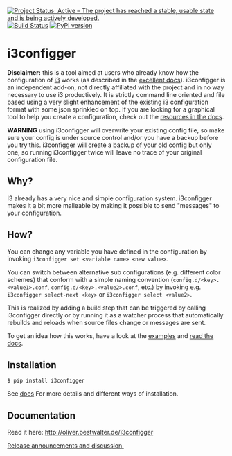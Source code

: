 [![Project Status: Active – The project has reached a stable, usable state and is being actively developed.](http://www.repostatus.org/badges/latest/active.svg)](http://www.repostatus.org/#active)
 [![Build Status](https://travis-ci.org/obestwalter/i3configger.svg?branch=master)](https://travis-ci.org/obestwalter/i3configger) [![PyPI version](https://badge.fury.io/py/i3configger.svg)](https://badge.fury.io/py/i3configger)

# i3configger

**Disclaimer:** this is a tool aimed at users who already know how the configuration of [i3](https://i3wm.org) works (as described in the [excellent docs](https://i3wm.org/docs/userguide.html)). i3configger is an independent add-on, not directly affiliated with the project and in no way necessary to use i3 productively. It is strictly command line oriented and file based using a very slight enhancement of the existing i3 configuration format with some json sprinkled on top. If you are looking for a graphical tool to help you create a configuration, check out the [resources in the docs](http://oliver.bestwalter.de/i3configger/resources).


**WARNING** using i3configger will overwrite your existing config file, so make sure your config is under source control and/or you have a backup before you try this. i3configger will create a backup of your old config but only one, so running i3configger twice will leave no trace of your original configuration file.

## Why?

I3 already has a very nice and simple configuration system. i3configger makes it a bit more malleable by making it possible to send "messages" to your configuration.

## How?

You can change any variable you have defined in the configuration by invoking `i3configger set <variable name> <new value>`.

You can switch between alternative sub configurations (e.g. different color schemes) that conform with a simple naming convention (`config.d/<key>.<value1>.conf`, `config.d/<key>.<value2>.conf`, etc.) by invoking e.g. `i3configger select-next <key>` or `i3configger select <value2>`.

This is realized by adding a build step that can be triggered by calling i3configger directly or by running it as a watcher process that automatically rebuilds and reloads when source files change or messages are sent.

To get an idea how this works, have a look at the [examples](https://github.com/obestwalter/i3configger/tree/master/examples) and [read the docs](http://oliver.bestwalter.de/i3configger).

## Installation

    $ pip install i3configger

See [docs](http://oliver.bestwalter.de/i3configger/installation) For more details and different ways of installation.

## Documentation

Read it here: http://oliver.bestwalter.de/i3configger

[Release announcements and discussion.](https://www.reddit.com/r/i3wm/comments/6exzgs/meet_i3configger/)
